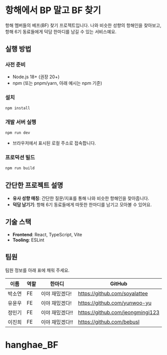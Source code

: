 # 항해에서 BP 말고 BF 찾기

항해 멤버들의 베프(BF) 찾기 프로젝트입니다. 나와 비슷한 성향의 항해인을 찾아보고,
항해 6기 동료들에게 덕담 한마디를 남길 수 있는 서비스예요.

## 실행 방법

### 사전 준비

- Node.js 18+ (권장 20+)
- npm (또는 pnpm/yarn, 아래 예시는 npm 기준)

### 설치

```bash
npm install
```

### 개발 서버 실행

```bash
npm run dev
```

- 브라우저에서 표시된 로컬 주소로 접속합니다.

### 프로덕션 빌드

```bash
npm run build
```

## 간단한 프로젝트 설명

- **유사 성향 매칭**: 간단한 질문/지표를 통해 나와 비슷한 항해인을 찾아줍니다.
- **덕담 남기기**: 항해 6기 동료들에게 따뜻한 한마디를 남기고 모아볼 수 있어요.

## 기술 스택

- **Frontend**: React, TypeScript, Vite
- **Tooling**: ESLint

## 팀원

팀원 정보를 아래 표에 채워 주세요.

| 이름   | 역할 | 한마디          | GitHub                           |
| ------ | ---- | --------------- | -------------------------------- |
| 박소연 | FE   | 이야 재밌겠다!  | https://github.com/soyalattee    |
| 유윤우 | FE   | 이야 재밌겠다!  | https://github.com/yunwoo-yu     |
| 정민기 | FE   | 이야 재밌겠다!! | https://github.com/jeongmingi123 |
| 이진희 | FE   | 이야 재밌겠다!! | https://github.com/bebusl        |

# hanghae_BF
